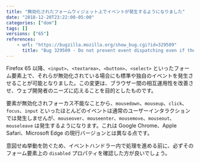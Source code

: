 ```yaml
---
title: "無効化されたフォームウィジェット上でイベントが発生するようになりました"
date: "2018-12-20T23:22:00-05:00"
categories: ["dom"]
tags: []
versions: ["65"]
references:
    - url: "https://bugzilla.mozilla.org/show_bug.cgi?id=329509"
      title: "Bug 329509 - Do not prevent event dispatching even if there is no prescontext or (form) element is disabled"
---
```

Firefox 65 以降、`<input>`、`<textarea>`、`<button>`、`<select>` といったフォーム要素上で、それらが無効化されている場合にも標準や独自のイベントを発生させることが可能となりました。この変更は、ブラウザー間の相互運用性を改善させ、ウェブ開発者のニーズに応えることを目的としたものです。

要素が無効化されフォーカス不能なことから、`mousedown`、`mouseup`、`click`、`focus`、`input` といったほとんどのイベントは通常のユーザーインタラクションでは発生しませんが、`mouseover`、`mouseenter`、`mousemove`、`mouseout`、`mouseleave` は発生するようになります。これは Google Chrome、Apple Safari、Microsoft Edge の現行バージョンとは異なる点です。

意図せぬ挙動を防ぐため、イベントハンドラー内で処理を進める前に、必ずそのフォーム要素上の `disabled` プロパティを確認した方が良いでしょう。

